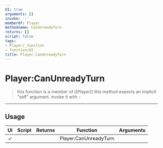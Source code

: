 ```yaml
---
UI: true
arguments: []
invoke: ':'
memberOf: Player
methodname: CanUnreadyTurn
returns: []
script: false
tags:
- Player/_function
- function/UI
title: Player.CanUnreadyTurn
---
```

# Player:CanUnreadyTurn
> this function is a member of [[Player]]
> this method expects an implicit "self" argument. invoke it with `:`
-----
## Usage
|  UI | Script | Returns | Function | Arguments |
|:---:|:------:|-------:|:--------:|:---------|
|✓| ||Player:CanUnreadyTurn||
